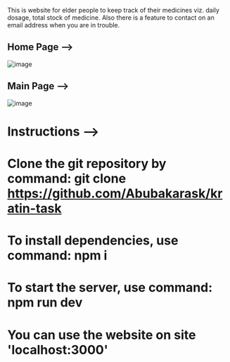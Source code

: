 This is website for elder people to keep track of their medicines viz. daily dosage, total stock of medicine.
Also there is a feature to contact on an email address when you are in trouble.


## Home Page -->
![image](https://user-images.githubusercontent.com/57427399/206902133-86734d02-8d29-4aff-a507-6cad3c988705.png)

## Main Page --> 
![image](https://user-images.githubusercontent.com/57427399/206902403-e92acef4-744e-4284-a36a-c02f4fb6c09e.png)

# Instructions -->
# Clone the git repository by command: git clone https://github.com/Abubakarask/kratin-task
# To install dependencies, use command: npm i
# To start the server, use command: npm run dev
# You can use the website on site 'localhost:3000'


